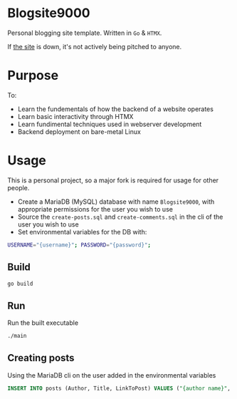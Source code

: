 # Blogsite9000
Personal blogging site template. Written in `Go` & `HTMX`.

If [the site](https://alepablog.com) is down, it's not actively being pitched to anyone.

# Purpose
To:
- Learn the fundementals of how the backend of a website operates
- Learn basic interactivity through HTMX
- Learn fundimental techniques used in webserver development
- Backend deployment on bare-metal Linux

# Usage
This is a personal project, so a major fork is required for usage for other people.

- Create a MariaDB (MySQL) database with name `Blogsite9000`, with appropriate permissions for the user you wish to use
- Source the `create-posts.sql` and `create-comments.sql` in the cli of the user you wish to use
- Set environmental variables for the DB with:
```bash
USERNAME="{username}"; PASSWORD="{password}";
```

## Build
```bash
go build
```

## Run
Run the built executable
```bash
./main
```

## Creating posts
Using the MariaDB cli on the user added in the environmental variables
```SQL
INSERT INTO posts (Author, Title, LinkToPost) VALUES ("{author name}", "{post title}", "{path to html formatted blog post}");
```
